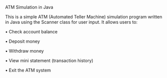 ATM Simulation in Java


This is a simple ATM (Automated Teller Machine) simulation program written in Java using the Scanner class for user input. It allows users to:


• Check account balance

• Deposit money

• Withdraw money

• View mini statement (transaction history)

• Exit the ATM system

